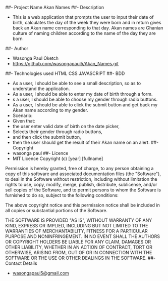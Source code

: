 ##- Project Name 
Akan Names
##- Description 
- This is a web application that prompts the user to input their date of birth, calculates the day of the week they were born and in return gives back an Akan name corresponding to that day. Akan names are Ghanian culture of naming children according to the name of the day they are born

##- Author 
- Wasonga Paul Oketch
- https://github.com/wasongapaul5/Akan_Names.git

##- Technologies used
HTML
CSS
JAVASCRIPT
##- BDD 

- As a user, I should be able to see a small description, so as to understand the application.
- As a user, I should be able to enter my date of birth through a form.
- s a user, I should be able to choose my gender through radio buttons.
- As a user, I should be able to click the submit button and get back my Akan name according to my gender.
- Scenario:
- Given that:
- the user enter valid date of birth on the date picker,
- Selects their gender through radio buttons,
- and then click the submit button,
- then the user should get the result of their Akan name on an alert.
 ##- Copyright 
- wasonga paul
##- Licence
- MIT Licence
Copyright (c) [year] [fullname]

Permission is hereby granted, free of charge, to any person obtaining a copy
of this software and associated documentation files (the "Software"), to deal
in the Software without restriction, including without limitation the rights
to use, copy, modify, merge, publish, distribute, sublicense, and/or sell
copies of the Software, and to permit persons to whom the Software is
furnished to do so, subject to the following conditions:

The above copyright notice and this permission notice shall be included in all
copies or substantial portions of the Software.

THE SOFTWARE IS PROVIDED "AS IS", WITHOUT WARRANTY OF ANY KIND, EXPRESS OR
IMPLIED, INCLUDING BUT NOT LIMITED TO THE WARRANTIES OF MERCHANTABILITY,
FITNESS FOR A PARTICULAR PURPOSE AND NONINFRINGEMENT. IN NO EVENT SHALL THE
AUTHORS OR COPYRIGHT HOLDERS BE LIABLE FOR ANY CLAIM, DAMAGES OR OTHER
LIABILITY, WHETHER IN AN ACTION OF CONTRACT, TORT OR OTHERWISE, ARISING FROM,
OUT OF OR IN CONNECTION WITH THE SOFTWARE OR THE USE OR OTHER DEALINGS IN THE
SOFTWARE.
##- Contact Details
- wasongapaul5@gmail.com